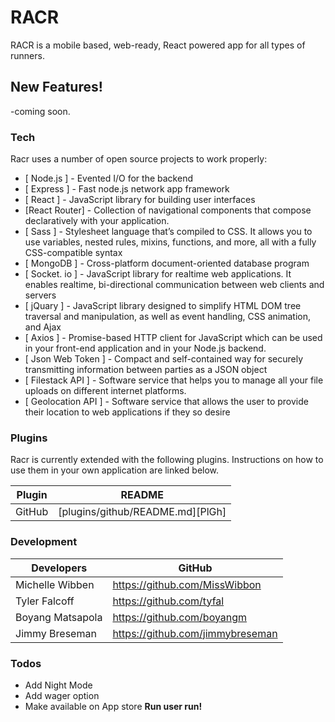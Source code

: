 # RACR

RACR is a mobile based, web-ready, React powered app for all types of runners.


## New Features!

-coming soon.

### Tech

Racr uses a number of open source projects to work properly:

* [ Node.js ] - Evented I/O for the backend
* [ Express ] - Fast node.js network app framework
* [ React ] - JavaScript library for building user interfaces
* [React Router] - Collection of navigational components that compose declaratively with your application.
* [ Sass ] - Stylesheet language that’s compiled to CSS. It allows you to use variables, nested rules, mixins, functions, and more, all with a fully CSS-compatible syntax
* [ MongoDB ] - Cross-platform document-oriented database program
* [ Socket. io ] - JavaScript library for realtime web applications. It enables realtime, bi-directional communication between web clients and servers
* [ jQuary ] - JavaScript library designed to simplify HTML DOM tree traversal and manipulation, as well as event handling, CSS animation, and Ajax
* [ Axios ] - Promise-based HTTP client for JavaScript which can be used in your front-end application and in your Node.js backend.
* [ Json Web Token ] - Compact and self-contained way for securely transmitting information between parties as a JSON object
* [ Filestack API ] - Software service that helps you to manage all your file uploads on different internet platforms.
* [ Geolocation API ] - Software service that allows the user to provide their location to web applications if they so desire

### Plugins

Racr is currently extended with the following plugins. Instructions on how to use them in your own application are linked below.

| Plugin | README                           |
|--------|----------------------------------|
| GitHub | [plugins/github/README.md][PlGh] |

### Development
| Developers       | GitHub                           |
|------------------|----------------------------------|
| Michelle Wibben  | https://github.com/MissWibbon    |
| Tyler Falcoff    | https://github.com/tyfal         |
| Boyang Matsapola | https://github.com/boyangm       |
| Jimmy Breseman   | https://github.com/jimmybreseman |

### Todos

- Add Night Mode 
- Add wager option
- Make available on App store
**Run user run!**
